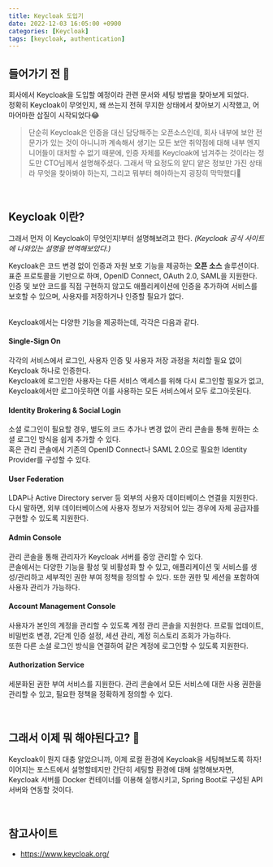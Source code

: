 ```yaml
---
title: Keycloak 도입기
date: 2022-12-03 16:05:00 +0900
categories: [Keycloak]
tags: [keycloak, authentication]
---
```


## 들어가기 전 💬
회사에서 Keycloak을 도입할 예정이라 관련 문서와 세팅 방법을 찾아보게 되었다.<br>
정확히 Keycloak이 무엇인지, 왜 쓰는지 전혀 무지한 상태에서 찾아보기 시작했고, 어마어마한 삽질이 시작되었다😂
> 단순히 Keycloak은 인증을 대신 담당해주는 오픈소스인데, 회사 내부에 보안 전문가가 있는 것이 아니니까 계속해서 생기는 모든 보안 취약점에 대해 내부 엔지니어들이 대처할 수 없기 때문에, 인증 자체를 Keycloak에 넘겨주는 것이라는 정도만 CTO님께서 설명해주셨다. 그래서 딱 요정도의 얕디 얕은 정보만 가진 상태라 무엇을 찾아봐야 하는지, 그리고 뭐부터 해야하는지 굉장히 막막했다🥲<br>

<br>


## Keycloak 이란?
그래서 먼저 이 Keycloak이 무엇인지!부터 설명해보려고 한다. *(Keycloak 공식 사이트에 나와있는 설명을 번역해보았다.)*

Keycloak은 코드 변경 없이 인증과 자원 보호 기능을 제공하는 **오픈 소스** 솔루션이다. 표준 프로토콜을 기반으로 하며, OpenID Connect, OAuth 2.0, SAML을 지원한다.
인증 및 보안 코드를 직접 구현하지 않고도 애플리케이션에 인증을 추가하여 서비스를 보호할 수 있으며, 사용자를 저장하거나 인증할 필요가 없다.


<br>Keycloak에서는 다양한 기능을 제공하는데, 각각은 다음과 같다.

#### Single-Sign On
각각의 서비스에서 로그인, 사용자 인증 및 사용자 저장 과정을 처리할 필요 없이 Keycloak 하나로 인증한다.<br>
Keycloak에 로그인한 사용자는 다른 서비스 액세스를 위해 다시 로그인할 필요가 없고, Keycloak에서만 로그아웃하면 이를 사용하는 모든 서비스에서 모두 로그아웃된다.

#### Identity Brokering & Social Login
소셜 로그인이 필요할 경우, 별도의 코드 추가나 변경 없이 관리 콘솔을 통해 원하는 소셜 로그인 방식을 쉽게 추가할 수 있다.<br>
혹은 관리 콘솔에서 기존의 OpenID Connect나 SAML 2.0으로 필요한 Identity Provider를 구성할 수 있다.

#### User Federation
LDAP나 Active Directory server 등 외부의 사용자 데이터베이스 연결을 지원한다.<br>
다시 말하면, 외부 데이터베이스에 사용자 정보가 저장되어 있는 경우에 자체 공급자를 구현할 수 있도록 지원한다.

#### Admin Console
관리 콘솔을 통해 관리자가 Keycloak 서버를 중앙 관리할 수 있다.<br>
콘솔에서는 다양한 기능을 활성 및 비활성화 할 수 있고, 애플리케이션 및 서비스를 생성/관리하고 세부적인 권한 부여 정책을 정의할 수 있다. 또한 권한 및 세션을 포함하여 사용자 관리가 가능하다.

#### Account Management Console
사용자가 본인의 계정을 관리할 수 있도록 계정 관리 콘솔을 지원한다. 프로필 업데이트, 비밀번호 변경, 2단계 인증 설정, 세션 관리, 계정 히스토리 조회가 가능하다.<br>
또한 다른 소셜 로그인 방식을 연결하여 같은 계정에 로그인할 수 있도록 지원한다.

#### Authorization Service
세분화된 권한 부여 서비스를 지원한다. 관리 콘솔에서 모든 서비스에 대한 사용 권한을 관리할 수 있고, 필요한 정책을 정확하게 정의할 수 있다.

<br>


## 그래서 이제 뭐 해야된다고? 🤔
Keycloak이 뭔지 대충 알았으니까, 이제 로컬 환경에 Keycloak을 세팅해보도록 하자!<br>
이어지는 포스트에서 설명할테지만 간단히 세팅할 환경에 대해 설명해보자면, Keycloak 서버를 Docker 컨테이너를 이용해 실행시키고, Spring Boot로 구성된 API 서버와 연동할 것이다.

<br>


## 참고사이트
- <https://www.keycloak.org/>
